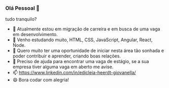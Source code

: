 ### Olá Pessoal 👋

tudo tranquilo?

- 🔭 Atualmente estou em migração de carreira e em busca de uma vaga em desenvolvimento.
- 🌱 Venho estudando muito, HTML, CSS, JavaScript, Angular, React, Node.
- 👯 Quero muito ter uma oportunidade de iniciar nesta área tão sonhada e poder contribuir e aprender, criando boas relações.
- 🤔 Preciso de ajuda para encontrar uma vaga de estágio, se a sua empresa tiver alguma vaga em aberto me avise.
- 📫 https://www.linkedin.com/in/edicleia-heerdt-giovanella/
- 😄 Bora codar com alegria!


